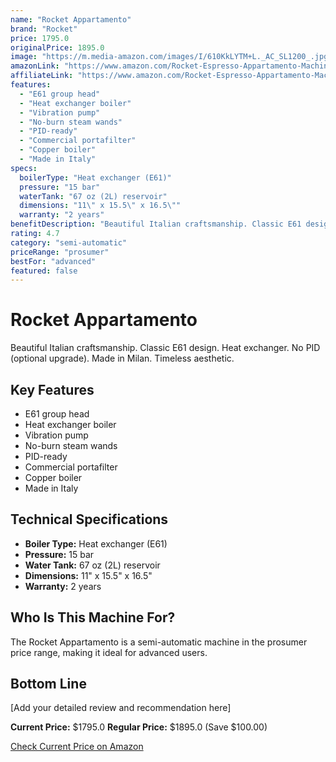 ```yaml
---
name: "Rocket Appartamento"
brand: "Rocket"
price: 1795.0
originalPrice: 1895.0
image: "https://m.media-amazon.com/images/I/610KkLYTM+L._AC_SL1200_.jpg"
amazonLink: "https://www.amazon.com/Rocket-Espresso-Appartamento-Machine-Copper/dp/B09V8FSV7M?tag=homeespressohub-20"
affiliateLink: "https://www.amazon.com/Rocket-Espresso-Appartamento-Machine-Copper/dp/B09V8FSV7M?tag=homeespressohub-20"
features:
  - "E61 group head"
  - "Heat exchanger boiler"
  - "Vibration pump"
  - "No-burn steam wands"
  - "PID-ready"
  - "Commercial portafilter"
  - "Copper boiler"
  - "Made in Italy"
specs:
  boilerType: "Heat exchanger (E61)"
  pressure: "15 bar"
  waterTank: "67 oz (2L) reservoir"
  dimensions: "11\" x 15.5\" x 16.5\""
  warranty: "2 years"
benefitDescription: "Beautiful Italian craftsmanship. Classic E61 design. Heat exchanger. No PID (optional upgrade). Made in Milan. Timeless aesthetic."
rating: 4.7
category: "semi-automatic"
priceRange: "prosumer"
bestFor: "advanced"
featured: false
---
```


# Rocket Appartamento

Beautiful Italian craftsmanship. Classic E61 design. Heat exchanger. No PID (optional upgrade). Made in Milan. Timeless aesthetic.

## Key Features

- E61 group head
- Heat exchanger boiler
- Vibration pump
- No-burn steam wands
- PID-ready
- Commercial portafilter
- Copper boiler
- Made in Italy

## Technical Specifications

- **Boiler Type:** Heat exchanger (E61)
- **Pressure:** 15 bar
- **Water Tank:** 67 oz (2L) reservoir
- **Dimensions:** 11" x 15.5" x 16.5"
- **Warranty:** 2 years

## Who Is This Machine For?

The Rocket Appartamento is a semi-automatic machine in the prosumer price range, making it ideal for advanced users.

## Bottom Line

[Add your detailed review and recommendation here]

**Current Price:** $1795.0
**Regular Price:** $1895.0 (Save $100.00)

[Check Current Price on Amazon](https://www.amazon.com/Rocket-Espresso-Appartamento-Machine-Copper/dp/B09V8FSV7M?tag=homeespressohub-20)
